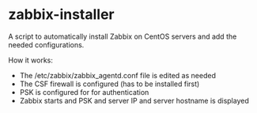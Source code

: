 # zabbix-installer

A script to automatically install Zabbix on CentOS servers and add the needed configurations.

How it works:

- The /etc/zabbix/zabbix_agentd.conf file is edited as needed
- The CSF firewall is configured (has to be installed first)
- PSK is configured for for authentication
- Zabbix starts and PSK and server IP and server hostname is displayed
